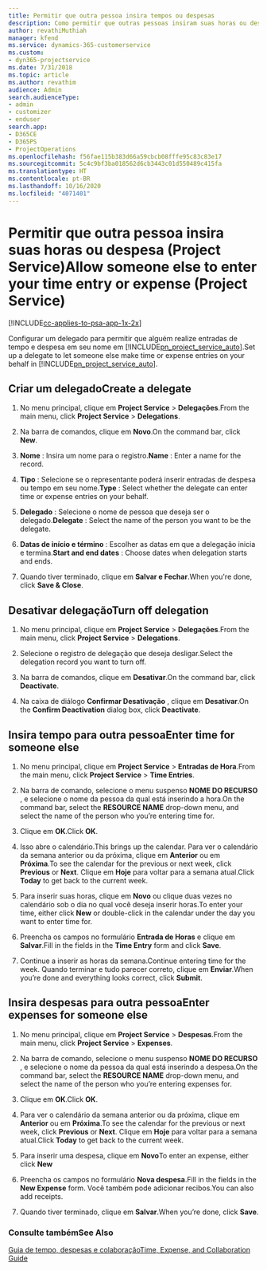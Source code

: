 ```yaml
---
title: Permitir que outra pessoa insira tempos ou despesas
description: Como permitir que outras pessoas insiram suas horas ou despesas no Project Service
author: revathiMuthiah
manager: kfend
ms.service: dynamics-365-customerservice
ms.custom:
- dyn365-projectservice
ms.date: 7/31/2018
ms.topic: article
ms.author: revathim
audience: Admin
search.audienceType:
- admin
- customizer
- enduser
search.app:
- D365CE
- D365PS
- ProjectOperations
ms.openlocfilehash: f56fae115b383d66a59cbcb08fffe95c83c83e17
ms.sourcegitcommit: 5c4c9bf3ba018562d6cb3443c01d550489c415fa
ms.translationtype: HT
ms.contentlocale: pt-BR
ms.lasthandoff: 10/16/2020
ms.locfileid: "4071401"
---
```

# <a name="allow-someone-else-to-enter-your-time-entry-or-expense-project-service"></a><span data-ttu-id="20afd-103">Permitir que outra pessoa insira suas horas ou despesa (Project Service)</span><span class="sxs-lookup"><span data-stu-id="20afd-103">Allow someone else to enter your time entry or expense (Project Service)</span></span>

[!INCLUDE[cc-applies-to-psa-app-1x-2x](../includes/cc-applies-to-psa-app-1x-2x.md)]

<span data-ttu-id="20afd-104">Configurar um delegado para permitir que alguém realize entradas de tempo e despesa em seu nome em [!INCLUDE[pn_project_service_auto](../includes/pn-project-service-auto.md)].</span><span class="sxs-lookup"><span data-stu-id="20afd-104">Set up a delegate to let someone else make time or expense entries on your behalf in [!INCLUDE[pn_project_service_auto](../includes/pn-project-service-auto.md)].</span></span>  
  
## <a name="create-a-delegate"></a><span data-ttu-id="20afd-105">Criar um delegado</span><span class="sxs-lookup"><span data-stu-id="20afd-105">Create a delegate</span></span>  
  
1.  <span data-ttu-id="20afd-106">No menu principal, clique em **Project Service** > **Delegações**.</span><span class="sxs-lookup"><span data-stu-id="20afd-106">From the main menu, click **Project Service** > **Delegations**.</span></span>  
  
2.  <span data-ttu-id="20afd-107">Na barra de comandos, clique em **Novo**.</span><span class="sxs-lookup"><span data-stu-id="20afd-107">On the command bar, click **New**.</span></span>  
  
3. <span data-ttu-id="20afd-108">**Nome** : Insira um nome para o registro.</span><span class="sxs-lookup"><span data-stu-id="20afd-108">**Name** : Enter a name for the record.</span></span>  
  
4. <span data-ttu-id="20afd-109">**Tipo** : Selecione se o representante poderá inserir entradas de despesa ou tempo em seu nome.</span><span class="sxs-lookup"><span data-stu-id="20afd-109">**Type** : Select whether the delegate can enter time or expense entries on your behalf.</span></span>  
  
5. <span data-ttu-id="20afd-110">**Delegado** : Selecione o nome de pessoa que deseja ser o delegado.</span><span class="sxs-lookup"><span data-stu-id="20afd-110">**Delegate** : Select the name of the person you want to be the delegate.</span></span>  
  
6. <span data-ttu-id="20afd-111">**Datas de início e término** : Escolher as datas em que a delegação inicia e termina.</span><span class="sxs-lookup"><span data-stu-id="20afd-111">**Start and end dates** : Choose dates when delegation starts and ends.</span></span>  
  
7.  <span data-ttu-id="20afd-112">Quando tiver terminado, clique em **Salvar e Fechar**.</span><span class="sxs-lookup"><span data-stu-id="20afd-112">When you're done, click **Save & Close**.</span></span>  
  
## <a name="turn-off-delegation"></a><span data-ttu-id="20afd-113">Desativar delegação</span><span class="sxs-lookup"><span data-stu-id="20afd-113">Turn off delegation</span></span>  
  
1.  <span data-ttu-id="20afd-114">No menu principal, clique em **Project Service** > **Delegações**.</span><span class="sxs-lookup"><span data-stu-id="20afd-114">From the main menu, click **Project Service** > **Delegations**.</span></span>  
  
2.  <span data-ttu-id="20afd-115">Selecione o registro de delegação que deseja desligar.</span><span class="sxs-lookup"><span data-stu-id="20afd-115">Select the delegation record you want to turn off.</span></span>  
  
3.  <span data-ttu-id="20afd-116">Na barra de comandos, clique em **Desativar**.</span><span class="sxs-lookup"><span data-stu-id="20afd-116">On the command bar, click **Deactivate**.</span></span>  
  
4.  <span data-ttu-id="20afd-117">Na caixa de diálogo **Confirmar Desativação** , clique em **Desativar**.</span><span class="sxs-lookup"><span data-stu-id="20afd-117">On the **Confirm Deactivation** dialog box, click **Deactivate**.</span></span>  
  
## <a name="enter-time-for-someone-else"></a><span data-ttu-id="20afd-118">Insira tempo para outra pessoa</span><span class="sxs-lookup"><span data-stu-id="20afd-118">Enter time for someone else</span></span>  
  
1.  <span data-ttu-id="20afd-119">No menu principal, clique em **Project Service** > **Entradas de Hora**.</span><span class="sxs-lookup"><span data-stu-id="20afd-119">From the main menu, click **Project Service** > **Time Entries**.</span></span>  
  
2.  <span data-ttu-id="20afd-120">Na barra de comando, selecione o menu suspenso **NOME DO RECURSO** , e selecione o nome da pessoa da qual está inserindo a hora.</span><span class="sxs-lookup"><span data-stu-id="20afd-120">On the command bar, select the **RESOURCE NAME** drop-down menu, and select the name of the person who you’re entering time for.</span></span>  
  
3.  <span data-ttu-id="20afd-121">Clique em **OK**.</span><span class="sxs-lookup"><span data-stu-id="20afd-121">Click **OK**.</span></span>  
  
4.  <span data-ttu-id="20afd-122">Isso abre o calendário.</span><span class="sxs-lookup"><span data-stu-id="20afd-122">This brings up the calendar.</span></span> <span data-ttu-id="20afd-123">Para ver o calendário da semana anterior ou da próxima, clique em **Anterior** ou em **Próxima**.</span><span class="sxs-lookup"><span data-stu-id="20afd-123">To see the calendar for the previous or next week, click **Previous** or **Next**.</span></span> <span data-ttu-id="20afd-124">Clique em **Hoje** para voltar para a semana atual.</span><span class="sxs-lookup"><span data-stu-id="20afd-124">Click **Today** to get back to the current week.</span></span>  
  
5.  <span data-ttu-id="20afd-125">Para inserir suas horas, clique em **Novo** ou clique duas vezes no calendário sob o dia no qual você deseja inserir horas.</span><span class="sxs-lookup"><span data-stu-id="20afd-125">To enter your time, either click **New** or double-click in the calendar under the day you want to enter time for.</span></span>  
  
6.  <span data-ttu-id="20afd-126">Preencha os campos no formulário **Entrada de Horas** e clique em **Salvar**.</span><span class="sxs-lookup"><span data-stu-id="20afd-126">Fill in the fields in the **Time Entry** form and click **Save**.</span></span>  
  
7.  <span data-ttu-id="20afd-127">Continue a inserir as horas da semana.</span><span class="sxs-lookup"><span data-stu-id="20afd-127">Continue entering time for the week.</span></span> <span data-ttu-id="20afd-128">Quando terminar e tudo parecer correto, clique em **Enviar**.</span><span class="sxs-lookup"><span data-stu-id="20afd-128">When you’re done and everything looks correct, click **Submit**.</span></span>  
  
## <a name="enter-expenses-for-someone-else"></a><span data-ttu-id="20afd-129">Insira despesas para outra pessoa</span><span class="sxs-lookup"><span data-stu-id="20afd-129">Enter expenses for someone else</span></span>  
  
1.  <span data-ttu-id="20afd-130">No menu principal, clique em **Project Service** > **Despesas**.</span><span class="sxs-lookup"><span data-stu-id="20afd-130">From the main menu, click **Project Service** > **Expenses**.</span></span>  
  
2.  <span data-ttu-id="20afd-131">Na barra de comando, selecione o menu suspenso **NOME DO RECURSO** , e selecione o nome da pessoa da qual está inserindo a despesa.</span><span class="sxs-lookup"><span data-stu-id="20afd-131">On the command bar, select the **RESOURCE NAME** drop-down menu, and select the name of the person who you’re entering expenses for.</span></span>  
  
3.  <span data-ttu-id="20afd-132">Clique em **OK**.</span><span class="sxs-lookup"><span data-stu-id="20afd-132">Click **OK**.</span></span>  
  
4.  <span data-ttu-id="20afd-133">Para ver o calendário da semana anterior ou da próxima, clique em **Anterior** ou em **Próxima**.</span><span class="sxs-lookup"><span data-stu-id="20afd-133">To see the calendar for the previous or next week, click **Previous** or **Next**.</span></span> <span data-ttu-id="20afd-134">Clique em **Hoje** para voltar para a semana atual.</span><span class="sxs-lookup"><span data-stu-id="20afd-134">Click **Today** to get back to the current week.</span></span>  
  
5.  <span data-ttu-id="20afd-135">Para inserir uma despesa, clique em **Novo**</span><span class="sxs-lookup"><span data-stu-id="20afd-135">To enter an expense, either click **New**</span></span>  
  
6.  <span data-ttu-id="20afd-136">Preencha os campos no formulário **Nova despesa**.</span><span class="sxs-lookup"><span data-stu-id="20afd-136">Fill in the fields in the **New Expense** form.</span></span> <span data-ttu-id="20afd-137">Você também pode adicionar recibos.</span><span class="sxs-lookup"><span data-stu-id="20afd-137">You can also add receipts.</span></span>  
  
7.  <span data-ttu-id="20afd-138">Quando tiver terminado, clique em **Salvar**.</span><span class="sxs-lookup"><span data-stu-id="20afd-138">When you’re done, click **Save**.</span></span>  
  
### <a name="see-also"></a><span data-ttu-id="20afd-139">Consulte também</span><span class="sxs-lookup"><span data-stu-id="20afd-139">See Also</span></span>  
 [<span data-ttu-id="20afd-140">Guia de tempo, despesas e colaboração</span><span class="sxs-lookup"><span data-stu-id="20afd-140">Time, Expense, and Collaboration Guide</span></span>](../psa/time-expense-collaboration-guide.md)
